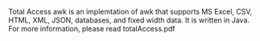 Total Access awk is an implemtation
of awk that supports MS Excel,
CSV, HTML, XML, JSON, databases, and 
fixed width data.  It is written
in Java.  For more information,
please read totalAccess.pdf
